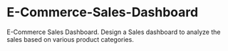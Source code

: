 # E-Commerce-Sales-Dashboard
E-Commerce Sales Dashboard. Design a Sales dashboard to analyze the sales based on various product categories.
